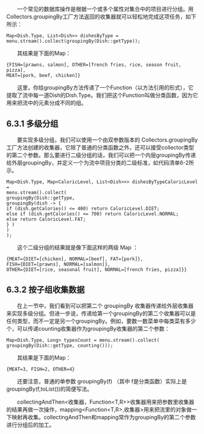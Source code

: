 &emsp;&emsp;一个常见的数据库操作是根据一个或多个属性对集合中的项目进行分组。用Collectors.groupingBy工厂方法返回的收集器就可以轻松地完成这项任务，如下所示：
```
Map<Dish.Type, List<Dish>> dishesByType =
menu.stream().collect(groupingBy(Dish::getType));
```
&emsp;&emsp;其结果是下面的Map：
```
{FISH=[prawns, salmon], OTHER=[french fries, rice, season fruit, pizza],
MEAT=[pork, beef, chicken]}
```
&emsp;&emsp;这里，你给groupingBy方法传递了一个Function（以方法引用的形式），它提取了流中每一道Dish的Dish.Type。我们把这个Function叫做分类函数，因为它用来把流中的元素分成不同的组。

## 6.3.1 多级分组

&emsp;&emsp;要实现多级分组，我们可以使用一个由双参数版本的 Collectors.groupingBy工厂方法创建的收集器，它除了普通的分类函数之外，还可以接受collector类型的第二个参数。那么要进行二级分组的话，我们可以把一个内层groupingBy传递给外层groupingBy，并定义一个为流中项目分类的二级标准，如代码清单6-2所示。
```
Map<Dish.Type, Map<CaloricLevel, List<Dish>>> dishesByTypeCaloricLevel =
menu.stream().collect(
groupingBy(Dish::getType,
groupingBy(dish -> {
if (dish.getCalories() <= 400) return CaloricLevel.DIET;
else if (dish.getCalories() <= 700) return CaloricLevel.NORMAL;
else return CaloricLevel.FAT;
} )
)
);
```
&emsp;&emsp;这个二级分组的结果就是像下面这样的两级 Map ：
```
{MEAT={DIET=[chicken], NORMAL=[beef], FAT=[pork]},
FISH={DIET=[prawns], NORMAL=[salmon]},
OTHER={DIET=[rice, seasonal fruit], NORMAL=[french fries, pizza]}}
```

## 6.3.2 按子组收集数据

&emsp;&emsp;在上一节中，我们看到可以把第二个 groupingBy 收集器传递给外层收集器来实现多级分组。但进一步说，传递给第一个groupingBy的第二个收集器可以是任何类型，而不一定是另一个groupingBy。例如，要数一数菜单中每类菜有多少个，可以传递counting收集器作为groupingBy收集器的第二个参数：
```
Map<Dish.Type, Long> typesCount = menu.stream().collect(
groupingBy(Dish::getType, counting()));
```
&emsp;&emsp;其结果是下面的Map：
```
{MEAT=3, FISH=2, OTHER=4}
```

&emsp;&emsp;还要注意，普通的单参数 groupingBy(f) （其中 f是分类函数）实际上是groupingBy(f,toList())的简便写法。

&emsp;&emsp;collectingAndThen<收集器，Function<T,R>>收集器用来把参数里收集器的结果再做一次操作，mapping<Function<T,R>,收集器>用来把流里的对象做一下映射再收集。collectingAndThen和mapping常作为groupingBy的第二个参数进行分组后的加工。